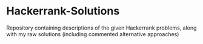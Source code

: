 # Hackerrank-Solutions
Repository containing descriptions of the given Hackerrank problems, along with my raw solutions (including commented alternative approaches)
